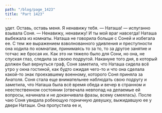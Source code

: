 ```yaml
---
path: "/blog/page_1423"
title: "Part 1423"
---
```


удет. Оставь, оставь меня. Я ненавижу тебя.
— Наташа! — испуганно взывала Соня.
— Ненавижу, ненавижу! И ты мой враг навсегда!
Наташа выбежала из комнаты.
Наташа не говорила больше с Соней и избегала ее. С тем же выражением взволнованного удивления и преступности она ходила по комнатам, принимаясь то за то, то за другое занятие и тотчас же бросая их.
Как это ни тяжело было для Сони, но она, не спуская глаз, следила за своею подругой.
Накануне того дня, в который должен был вернуться граф, Соня заметила, что Наташа сидела всё утро у окна гостиной, как будто ожидая чего-то и что она сделала какой-то знак проехавшему военному, которого Соня приняла за Анатоля.
Соня стала еще внимательнее наблюдать свою подругу и заметила, что Наташа была всё время обеда и вечер в странном и неестественном состоянии (отвечала невпопад на делаемые ей вопросы, начинала и не доканчивала фразы, всему смеялась).
После чаю Соня увидала робеющую горничную девушку, выжидавшую ее у двери Наташи. Она пропустила ее и,
